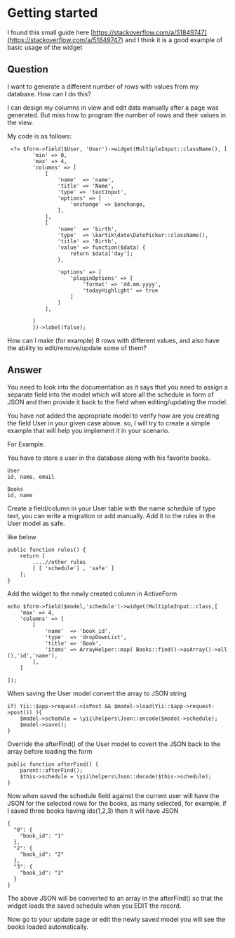 # Getting started

I found this small guide here [https://stackoverflow.com/a/51849747](https://stackoverflow.com/a/51849747) and I think it is a good example of basic usage of the widget

## Question

I want to generate a different number of rows with values from my database. How can I do this?

I can design my columns in view and edit data manually after a page was generated. But miss how to program the number of rows and their values in the view.

My code is as follows:

```text
 <?= $form->field($User, 'User')->widget(MultipleInput::className(), [
        'min' => 0,
        'max' => 4,
        'columns' => [
            [
                'name'  => 'name',
                'title' => 'Name',
                'type' => 'textInput',
                'options' => [
                    'onchange' => $onchange,
                ],
            ],
            [
                'name'  => 'birth',
                'type'  => \kartik\date\DatePicker::className(),
                'title' => 'Birth',
                'value' => function($data) {
                    return $data['day'];
                },

                'options' => [
                    'pluginOptions' => [
                        'format' => 'dd.mm.yyyy',
                        'todayHighlight' => true
                    ]
                ]
            ],

        ]
        ])->label(false);
```

How can I make \(for example\) 8 rows with different values, and also have the ability to edit/remove/update some of them?

## Answer

You need to look into the documentation as it says that you need to assign a separate field into the model which will store all the schedule in form of JSON and then provide it back to the field when editing/updating the model.

You have not added the appropriate model to verify how are you creating the field User in your given case above. so, I will try to create a simple example that will help you implement it in your scenario.

For Example.

You have to store a user in the database along with his favorite books.

```text
User
id, name, email

Books
id, name
```

Create a field/column in your User table with the name schedule of type text, you can write a migration or add manually. Add it to the rules in the User model as safe.

like below

```text
public function rules() {
    return [
        ....//other rules
        [ [ 'schedule'] , 'safe' ]
    ];
}
```

Add the widget to the newly created column in ActiveForm

```text
echo $form->field($model,'schedule')->widget(MultipleInput::class,[
    'max' => 4,
    'columns' => [
        [
            'name'  => 'book_id',
            'type'  => 'dropDownList',
            'title' => 'Book',
            'items' => ArrayHelper::map( Books::find()->asArray()->all (),'id','name'),
        ],
    ]

]);
```

When saving the User model convert the array to JSON string

```text
if( Yii::$app->request->isPost && $model->load(Yii::$app->request->post()) ){
    $model->schedule = \yii\helpers\Json::encode($model->schedule);
    $model->save();
}
```

Override the afterFind\(\) of the User model to covert the JSON back to the array before loading the form

```text
public function afterFind() {
    parent::afterFind();
    $this->schedule = \yii\helpers\Json::decode($this->schedule);
}
```

Now when saved the schedule field against the current user will have the JSON for the selected rows for the books, as many selected, for example, if I saved three books having ids\(1,2,3\) then it will have JSON

```text
{
  "0": {
    "book_id": "1"
  },
  "2": {
    "book_id": "2"
  },
  "3": {
    "book_id": "3"
  }
}
```

The above JSON will be converted to an array in the afterFind\(\) so that the widget loads the saved schedule when you EDIT the record.

Now go to your update page or edit the newly saved model you will see the books loaded automatically.

